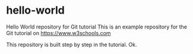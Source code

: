 # hello-world
Hello World repository for Git tutorial
This is an example repository for the Git tutorial on https://www.w3schools.com

This repository is built step by step in the tutorial.
Ok.
